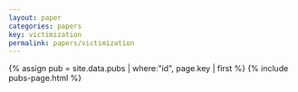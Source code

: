 ```yaml
---
layout: paper
categories: papers
key: victimization
permalink: papers/victimization
---
```


{% assign pub = site.data.pubs | where:"id", page.key | first %}
{% include pubs-page.html %}
